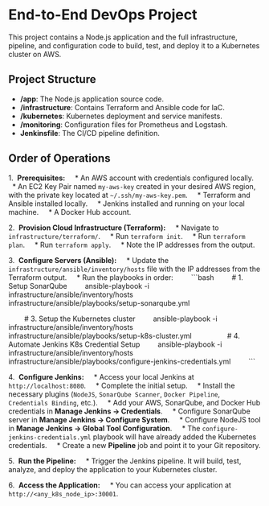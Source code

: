 # End-to-End DevOps Project

This project contains a Node.js application and the full infrastructure, pipeline, and configuration code to build, test, and deploy it to a Kubernetes cluster on AWS.

## Project Structure

- **/app**: The Node.js application source code.
- **/infrastructure**: Contains Terraform and Ansible code for IaC.
- **/kubernetes**: Kubernetes deployment and service manifests.
- **/monitoring**: Configuration files for Prometheus and Logstash.
- **Jenkinsfile**: The CI/CD pipeline definition.

## Order of Operations

1.  **Prerequisites:**
    * An AWS account with credentials configured locally.
    * An EC2 Key Pair named `my-aws-key` created in your desired AWS region, with the private key located at `~/.ssh/my-aws-key.pem`.
    * Terraform and Ansible installed locally.
    * Jenkins installed and running on your local machine.
    * A Docker Hub account.

2.  **Provision Cloud Infrastructure (Terraform):**
    * Navigate to `infrastructure/terraform/`.
    * Run `terraform init`.
    * Run `terraform plan`.
    * Run `terraform apply`.
    * Note the IP addresses from the output.

3.  **Configure Servers (Ansible):**
    * Update the `infrastructure/ansible/inventory/hosts` file with the IP addresses from the Terraform output.
    * Run the playbooks in order:
        ```bash
        # 1. Setup SonarQube
        ansible-playbook -i infrastructure/ansible/inventory/hosts infrastructure/ansible/playbooks/setup-sonarqube.yml

        # 3. Setup the Kubernetes cluster
        ansible-playbook -i infrastructure/ansible/inventory/hosts infrastructure/ansible/playbooks/setup-k8s-cluster.yml
        
        # 4. Automate Jenkins K8s Credential Setup
        ansible-playbook -i infrastructure/ansible/inventory/hosts infrastructure/ansible/playbooks/configure-jenkins-credentials.yml
        ```

4.  **Configure Jenkins:**
    * Access your local Jenkins at `http://localhost:8080`.
    * Complete the initial setup.
    * Install the necessary plugins (`NodeJS`, `SonarQube Scanner`, `Docker Pipeline`, `Credentials Binding`, etc.).
    * Add your AWS, SonarQube, and Docker Hub credentials in **Manage Jenkins -> Credentials**.
    * Configure SonarQube server in **Manage Jenkins -> Configure System**.
    * Configure NodeJS tool in **Manage Jenkins -> Global Tool Configuration**.
    * The `configure-jenkins-credentials.yml` playbook will have already added the Kubernetes credentials.
    * Create a new **Pipeline** job and point it to your Git repository.

5.  **Run the Pipeline:**
    * Trigger the Jenkins pipeline. It will build, test, analyze, and deploy the application to your Kubernetes cluster.

6.  **Access the Application:**
    * You can access your application at `http://<any_k8s_node_ip>:30001`.